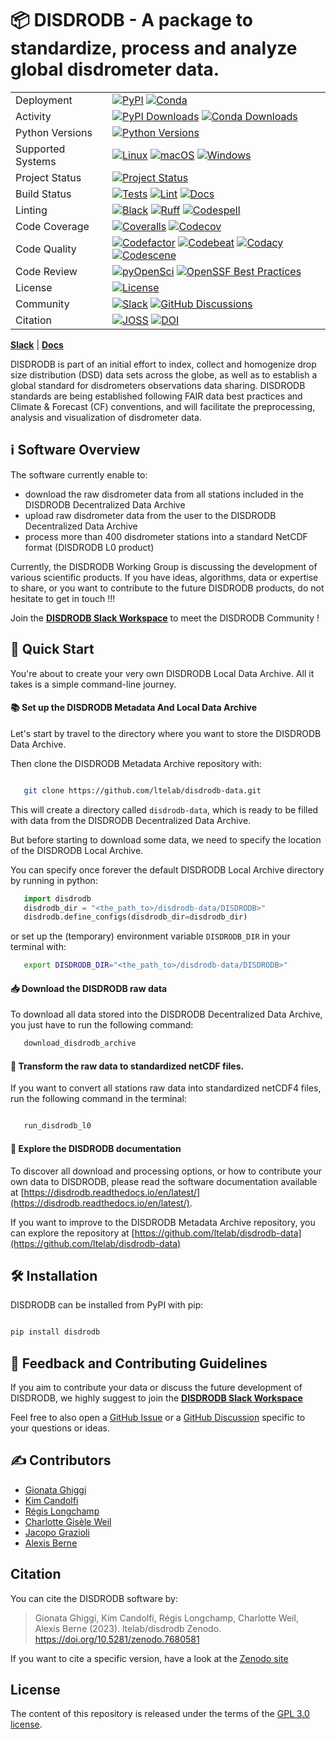 # 📦 DISDRODB - A package to standardize, process and analyze global disdrometer data.

|                      |                                                |
| -------------------- | ---------------------------------------------- |
| Deployment           | [![PyPI](https://badge.fury.io/py/disdrodb.svg?style=flat)](https://pypi.org/project/disdrodb/) [![Conda](https://img.shields.io/conda/vn/conda-forge/disdrodb.svg?logo=conda-forge&logoColor=white&style=flat)](https://anaconda.org/conda-forge/disdrodb) |
| Activity             | [![PyPI Downloads](https://img.shields.io/pypi/dm/disdrodb.svg?label=PyPI%20downloads&style=flat)](https://pypi.org/project/disdrodb/) [![Conda Downloads](https://img.shields.io/conda/dn/conda-forge/disdrodb.svg?label=Conda%20downloads&style=flat)](https://anaconda.org/conda-forge/disdrodb) |
| Python Versions      | [![Python Versions](https://img.shields.io/badge/Python-3.8%20%203.9%20%203.10%20%203.11%20%203.12-blue?style=flat)](https://www.python.org/downloads/) |
| Supported Systems    | [![Linux](https://img.shields.io/github/actions/workflow/status/ltelab/disdrodb/.github/workflows/tests.yml?label=Linux&style=flat)](https://github.com/ltelab/disdrodb/actions/workflows/tests.yml) [![macOS](https://img.shields.io/github/actions/workflow/status/ltelab/disdrodb/.github/workflows/tests.yml?label=macOS&style=flat)](https://github.com/ltelab/disdrodb/actions/workflows/tests.yml) [![Windows](https://img.shields.io/github/actions/workflow/status/ltelab/disdrodb/.github/workflows/tests.yml?label=Windows&style=flat)](https://github.com/ltelab/disdrodb/actions/workflows/tests.yml) |
| Project Status       | [![Project Status](https://www.repostatus.org/badges/latest/active.svg?style=flat)](https://www.repostatus.org/#active) |
| Build Status         | [![Tests](https://github.com/ltelab/disdrodb/actions/workflows/tests.yml/badge.svg?style=flat)](https://github.com/ltelab/disdrodb/actions/workflows/tests.yml) [![Lint](https://github.com/ltelab/disdrodb/actions/workflows/lint.yml/badge.svg?style=flat)](https://github.com/ltelab/disdrodb/actions/workflows/lint.yml) [![Docs](https://readthedocs.org/projects/disdrodb/badge/?version=latest&style=flat)](https://disdrodb.readthedocs.io/en/latest/) |
| Linting              | [![Black](https://img.shields.io/badge/code%20style-black-000000.svg?style=flat)](https://github.com/psf/black) [![Ruff](https://img.shields.io/endpoint?url=https://raw.githubusercontent.com/astral-sh/ruff/main/assets/badge/v2.json&style=flat)](https://github.com/astral-sh/ruff) [![Codespell](https://img.shields.io/badge/Codespell-enabled-brightgreen?style=flat)](https://github.com/codespell-project/codespell) |
| Code Coverage        | [![Coveralls](https://coveralls.io/repos/github/ltelab/disdrodb/badge.svg?branch=main&style=flat)](https://coveralls.io/github/ltelab/disdrodb?branch=main) [![Codecov](https://codecov.io/gh/ltelab/disdrodb/branch/main/graph/badge.svg?style=flat)](https://codecov.io/gh/ltelab/disdrodb) |
| Code Quality         | [![Codefactor](https://www.codefactor.io/repository/github/ltelab/disdrodb/badge?style=flat)](https://www.codefactor.io/repository/github/ltelab/disdrodb) [![Codebeat](https://codebeat.co/badges/14ff831b-f064-4bdd-a2e2-72ffdf28a35a?style=flat)](https://codebeat.co/projects/github-com-ltelab-disdrodb-main) [![Codacy](https://app.codacy.com/project/badge/Grade/d823c50a7ad14268bd347b5aba384623?style=flat)](https://app.codacy.com/gh/ltelab/disdrodb/dashboard?utm_source=gh&utm_medium=referral&utm_content=&utm_campaign=Badge_grade) [![Codescene](https://codescene.io/projects/36773/status-badges/code-health?style=flat)](https://codescene.io/projects/36773) |
| Code Review          | [![pyOpenSci](https://tinyurl.com/XXXX)](#) [![OpenSSF Best Practices](https://www.bestpractices.dev/projects/XXXX/badge?style=flat)](#) |
| License              | [![License](https://img.shields.io/github/license/ltelab/disdrodb?style=flat)](https://github.com/ltelab/disdrodb/blob/main/LICENSE) |
| Community            | [![Slack](https://img.shields.io/badge/Slack-disdrodb-green.svg?logo=slack&style=flat)](https://join.slack.com/t/disdrodbworkspace/shared_invite/zt-25l4mvgo7-cfBdXalzlWGd4Pt7H~FqoA) [![GitHub Discussions](https://img.shields.io/badge/GitHub-Discussions-green?logo=github&style=flat)](https://github.com/ltelab/disdrodb/discussions) |
| Citation             | [![JOSS](http://joss.theoj.org/papers/<DOI>/joss.<DOI>/status.svg?style=flat)](#) [![DOI](https://zenodo.org/badge/429018433.svg?style=flat)](#) |

 [**Slack**](https://join.slack.com/t/disdrodbworkspace/shared_invite/zt-25l4mvgo7-cfBdXalzlWGd4Pt7H~FqoA) | [**Docs**](https://disdrodb.readthedocs.io/en/latest/)

DISDRODB is part of an initial effort to index, collect and homogenize drop size distribution (DSD) data sets across the globe,
as well as to establish a global standard for disdrometers observations data sharing.
DISDRODB standards are being established following FAIR data best practices and Climate & Forecast (CF) conventions, and will facilitate
the preprocessing, analysis and visualization of disdrometer data.

## ℹ️ Software Overview

The software currently enable to:
- download the raw disdrometer data from all stations included in the DISDRODB Decentralized Data Archive
- upload raw disdrometer data from the user to the DISDRODB Decentralized Data Archive
- process more than 400 disdrometer stations into a standard NetCDF format (DISDRODB L0 product)

Currently, the DISDRODB Working Group is discussing the development of various scientific products.
If you have ideas, algorithms, data or expertise to share, or you want to contribute to the future DISDRODB products, do not hesitate to get in touch !!!

Join the [**DISDRODB Slack Workspace**](https://join.slack.com/t/disdrodbworkspace/shared_invite/zt-25l4mvgo7-cfBdXalzlWGd4Pt7H~FqoA) to meet the DISDRODB Community !


## 🚀 Quick Start

You're about to create your very own DISDRODB Local Data Archive. All it takes is a simple command-line journey.

#### 📚 Set up the DISDRODB Metadata And Local Data Archive

Let's start by travel to the directory where you want to store the DISDRODB Data Archive.

Then clone the DISDRODB Metadata Archive repository with:

```bash

   git clone https://github.com/ltelab/disdrodb-data.git
```

This will create a directory called ``disdrodb-data``, which is ready to be filled with data from the DISDRODB Decentralized Data Archive.

But before starting to download some data, we need to specify the location of the DISDRODB Local Archive.

You can specify once forever the default DISDRODB Local Archive directory by running in python:

```python
   import disdrodb
   disdrodb_dir = "<the_path_to>/disdrodb-data/DISDRODB>"
   disdrodb.define_configs(disdrodb_dir=disdrodb_dir)
```

or set up the (temporary) environment variable `DISDRODB_DIR` in your terminal with:

```bash
   export DISDRODB_DIR="<the_path_to>/disdrodb-data/DISDRODB>"
```

#### 📥 Download the DISDRODB raw data

To download all data stored into the DISDRODB Decentralized Data Archive, you just have to run the following command:

```bash
   download_disdrodb_archive
```

#### 💫 Transform the raw data to standardized netCDF files.

If you want to convert all stations raw data into standardized netCDF4 files, run the following command in the terminal:

```bash

   run_disdrodb_l0

```

#### 📖 Explore the DISDRODB documentation

To discover all download and processing options, or how to contribute your own data to DISDRODB,
please read the software documentation available at [https://disdrodb.readthedocs.io/en/latest/](https://disdrodb.readthedocs.io/en/latest/).

If you want to improve to the DISDRODB Metadata Archive repository, you can explore the repository
at [https://github.com/ltelab/disdrodb-data](https://github.com/ltelab/disdrodb-data)


## 🛠️ Installation


DISDRODB can be installed from PyPI with pip:

  ```bash

  pip install disdrodb

  ```

## 💭 Feedback and Contributing Guidelines

If you aim to contribute your data or discuss the future development of DISDRODB,
we highly suggest to join the [**DISDRODB Slack Workspace**](https://join.slack.com/t/disdrodbworkspace/shared_invite/zt-25l4mvgo7-cfBdXalzlWGd4Pt7H~FqoA)

Feel free to also open a [GitHub Issue](https://github.com/ltelab/disdrodb/issues) or a
[GitHub Discussion](https://github.com/ltelab/disdrodb/discussions) specific to your questions or ideas.


## ✍️  Contributors

* [Gionata Ghiggi](https://people.epfl.ch/gionata.ghiggi)
* [Kim Candolfi](https://github.com/KimCandolfi)
* [Régis Longchamp](https://people.epfl.ch/regis.longchamp)
* [Charlotte Gisèle Weil](https://people.epfl.ch/charlotte.weil)
* [Jacopo Grazioli](https://people.epfl.ch/jacopo.grazioli)
* [Alexis Berne](https://people.epfl.ch/alexis.berne?lang=en)

## Citation

You can cite the DISDRODB software by:

> Gionata Ghiggi, Kim Candolfi, Régis Longchamp, Charlotte Weil, Alexis Berne (2023). ltelab/disdrodb  Zenodo. https://doi.org/10.5281/zenodo.7680581

If you want to cite a specific version, have a look at the [Zenodo site](https://doi.org/10.5281/zenodo.7680581)

## License

The content of this repository is released under the terms of the [GPL 3.0 license](LICENSE).
